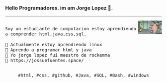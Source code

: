 ### Hello Programadores. im am Jorge Lopez 🥵.
---
<p>
  <img src="./mwS8QM.gif" align="right" width="15%"/>
  <samp>
    <br>Soy un estudiante de computacion estoy aprendiendo a comprender html,java,css,sql.
    <br>
    <br>🔹 Actualmente estoy aprendiendo linux
    <br>🔹 Aprendo a programar html y java
    <br>🔹 Yo jorge lopez fui maestro de rockemma
    <br>🔹 https://jossuefuentes.space/
    </samp>
   <br>
  <br>
  <p align="center">
    <samp>
      #html, #css, #github,  #Java, #SQL, #Bash, #windows
     </samp>
    <br>
  </p>
  
</p>
